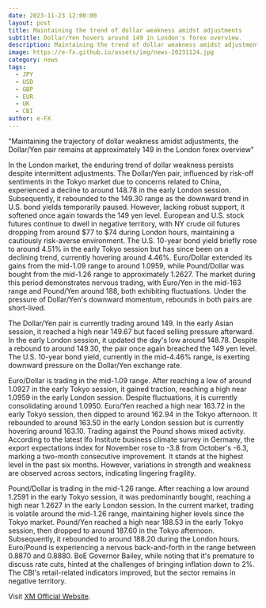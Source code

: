 ```yaml
---
date: 2023-11-23 12:00:00
layout: post
title: Maintaining the trend of dollar weakness amidst adjustments
subtitle: Dollar/Yen hovers around 149 in London's forex overview.
description: Maintaining the trend of dollar weakness amidst adjustments, Dollar/Yen hovers around 149 in London's forex overview.
image: https://e-fx.github.io/assets/img/news-20231124.jpg
category: news
tags:
  - JPY
  - USD
  - GBP
  - EUR
  - UK
  - CBI
author: e-FX
---
```


"Maintaining the trajectory of dollar weakness amidst adjustments, the Dollar/Yen pair remains at approximately 149 in the London forex overview"

In the London market, the enduring trend of dollar weakness persists despite intermittent adjustments. The Dollar/Yen pair, influenced by risk-off sentiments in the Tokyo market due to concerns related to China, experienced a decline to around 148.78 in the early London session. Subsequently, it rebounded to the 149.30 range as the downward trend in U.S. bond yields temporarily paused. However, lacking robust support, it softened once again towards the 149 yen level. European and U.S. stock futures continue to dwell in negative territory, with NY crude oil futures dropping from around $77 to $74 during London hours, maintaining a cautiously risk-averse environment. The U.S. 10-year bond yield briefly rose to around 4.51% in the early Tokyo session but has since been on a declining trend, currently hovering around 4.46%. Euro/Dollar extended its gains from the mid-1.09 range to around 1.0959, while Pound/Dollar was bought from the mid-1.26 range to approximately 1.2627. The market during this period demonstrates nervous trading, with Euro/Yen in the mid-163 range and Pound/Yen around 188, both exhibiting fluctuations. Under the pressure of Dollar/Yen's downward momentum, rebounds in both pairs are short-lived.

The Dollar/Yen pair is currently trading around 149. In the early Asian session, it reached a high near 149.67 but faced selling pressure afterward. In the early London session, it updated the day's low around 148.78. Despite a rebound to around 149.30, the pair once again breached the 149 yen level. The U.S. 10-year bond yield, currently in the mid-4.46% range, is exerting downward pressure on the Dollar/Yen exchange rate.

Euro/Dollar is trading in the mid-1.09 range. After reaching a low of around 1.0927 in the early Tokyo session, it gained traction, reaching a high near 1.0959 in the early London session. Despite fluctuations, it is currently consolidating around 1.0950. Euro/Yen reached a high near 163.72 in the early Tokyo session, then dipped to around 162.94 in the Tokyo afternoon. It rebounded to around 163.50 in the early London session but is currently hovering around 163.10. Trading against the Pound shows mixed activity. According to the latest Ifo Institute business climate survey in Germany, the export expectations index for November rose to -3.8 from October's -6.3, marking a two-month consecutive improvement. It stands at the highest level in the past six months. However, variations in strength and weakness are observed across sectors, indicating lingering fragility.

Pound/Dollar is trading in the mid-1.26 range. After reaching a low around 1.2591 in the early Tokyo session, it was predominantly bought, reaching a high near 1.2627 in the early London session. In the current market, trading is volatile around the mid-1.26 range, maintaining higher levels since the Tokyo market. Pound/Yen reached a high near 188.53 in the early Tokyo session, then dropped to around 187.60 in the Tokyo afternoon. Subsequently, it rebounded to around 188.20 during the London hours. Euro/Pound is experiencing a nervous back-and-forth in the range between 0.8870 and 0.8880. BoE Governor Bailey, while noting that it's premature to discuss rate cuts, hinted at the challenges of bringing inflation down to 2%. The CBI's retail-related indicators improved, but the sector remains in negative territory.

Visit [XM Official Website](https://clicks.pipaffiliates.com/c?c=550036&l=en&p=0).